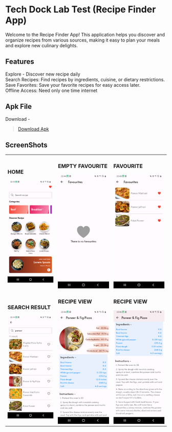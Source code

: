 # Tech Dock Lab Test (Recipe Finder App)

Welcome to the Recipe Finder App! This application helps you discover and organize recipes from various sources, making it easy to plan your meals and explore new culinary delights.

## Features

Explore - Discover new recipe daily <br>
Search Recipes: Find recipes by ingredients, cuisine, or dietary restrictions. <br>
Save Favorites: Save your favorite recipes for easy access later. <br>
Offline Access: Need only one time internet 

## Apk File

Download -  
> [Download Apk](https://drive.google.com/file/d/1UyZo6BalaZQRfeTfgbKXNIeeykzWzfWq/view?usp=sharing)

## ScreenShots

<table style="border-collapse: collapse; border: none;">
  <tr>
    <td>
      <h3>HOME</h3>
      <img src="/assets/screenshot/home.png" alt="HomeView" width="300"/>
    </td>
     <td>
      <h3>EMPTY FAVOURITE</h3>
      <img src="/assets/screenshot/empty_favourite.png" alt="favourite" width="300"/>
    </td>
    <td>
      <h3>FAVOURITE</h3>
      <img src="/assets/screenshot/favourite.png" alt="favourite" width="300"/>
    </td>
  </tr>
  <tr>
    <td>
      <h3>SEARCH RESULT</h3>
      <img src="/assets/screenshot/search_result.png" alt="HomeView" width="300"/>
    </td>
     <td>
      <h3>RECIPE VIEW</h3>
      <img src="/assets/screenshot/recipe_view.png" alt="favourite" width="300"/>
    </td>
    <td>
      <h3>RECIPE VIEW</h3>
      <img src="/assets/screenshot/recipe_view_more.png" alt="favourite" width="300"/>
    </td>
  </tr>
</table>




